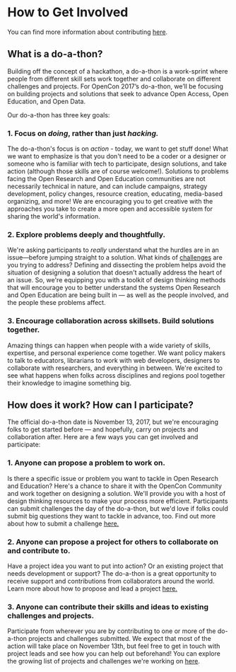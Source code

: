 # How to Get Involved

You can find more information about contributing [here](http://doathon.opencon2017.org/).

<h2>What is a do-a-thon?</h2>
<p>Building off the concept of a hackathon, a do-a-thon is a work-sprint where people from different skill sets work together and collaborate on different challenges and projects. For OpenCon 2017’s do-a-thon, we’ll be focusing on building projects and solutions that seek to advance Open Access, Open Education, and Open Data. </p>
<p>Our do-a-thon has three key goals:</p>

<h3>1. Focus on <i>doing</i>, rather than just <i>hacking.</i></h3>
<p> The do-a-thon's focus is on <i>action</i> - today, we want to get stuff done! What we want to emphasize is that you don't need to be a coder or a designer or someone who is familiar with tech to participate, design solutions, and take action (although those skills are of course welcome!). Solutions to problems facing the Open Research and Open Education communities are not necessarily technical in nature, and can include campaigns, strategy development, policy changes, resource creation, educating, media-based organizing, and more! We are encouraging you to get creative with the approaches you take to create a more open and accessible system for sharing the world's information.</p>

<h3>2. Explore problems deeply and thoughtfully.</h3>
<p>We're asking participants to <i>really</i> understand what the hurdles are in an issue—before jumping straight to a solution. What kinds of <u>challenges</u> are you trying to address? Defining and dissecting the problem helps avoid the situation of designing a solution that doesn't actually address the heart of an issue. So, we're equipping you with a toolkit of design thinking methods that will encourage you to better understand the systems Open Research and Open Education are being built in — as well as the people involved, and the people these problems affect.</p>

<h3>3. Encourage collaboration across skillsets.  Build solutions together. </h3><a name="how"></a>
<p>Amazing things can happen when people with a wide variety of skills, expertise, and personal experience come together. We want policy makers to talk to educators, librarians to work with web developers, designers to collaborate with researchers, and everything in between. We're excited to see what happens when folks across disciplines and regions pool together their knowledge to imagine something big.</p>

<h2>How does it work? How can I participate?</h2>
<p>The official do-a-thon date is November 13, 2017, but we're encouraging folks to get started before — and hopefully, carry on projects and collaboration after. Here are a few ways you can get involved and participate:</p>

<h3>1. Anyone can propose a problem to work on.</h3>
<p>Is there a specific issue or problem you want to tackle in Open Research and Education? Here's a chance to share it with the OpenCon Community and work together on designing a solution. We'll provide you with a host of design thinking resources to make your process more efficient. Participants can submit challenges the day of the do-a-thon, but we'd love if folks could submit big questions they want to tackle in advance, too.  Find out more about how to submit a challenge <u><a href="challenge.html">here.</a></u></p>

<h3>2. Anyone can propose a project for others to collaborate on and contribute to.</h3>
<p>Have a project idea you want to put into action? Or an existing project that needs development or support? The do-a-thon is a great opportunity to receive support and contributions from collaborators around the world. Learn more about how to propose and lead a project <u><a href="project">here.</a></u></p>

<h3>3. Anyone can contribute their skills and ideas to existing challenges and projects. </h3>
<p>Participate from wherever you are by contributing to one or more of the do-a-thon projects and challenges submitted. We expect that most of the action will take place on November 13th, but feel free to get in touch with project leads and see how you can help out beforehand! You can explore the growing list of projects and challenges we're working on <u><a href="participate.html">here</a></u>.</p>
